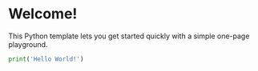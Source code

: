 # Welcome!




This Python template lets you get started quickly with a simple one-page playground.

```python runnable
print('Hello World!')
```

